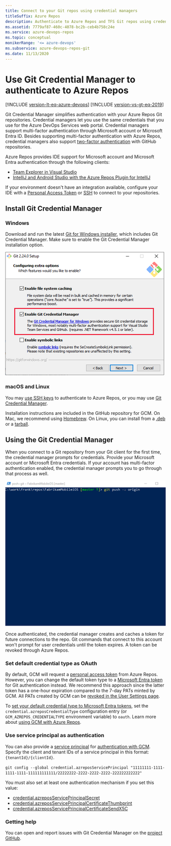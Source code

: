 ```yaml
---
title: Connect to your Git repos using credential managers
titleSuffix: Azure Repos
description: Authenticate to Azure Repos and TFS Git repos using credential managers
ms.assetid: 7779af87-460c-4078-bc2b-ceb4b758c24e
ms.service: azure-devops-repos
ms.topic: conceptual
monikerRange: '<= azure-devops'
ms.subservice: azure-devops-repos-git
ms.date: 11/13/2020
---
```


# Use Git Credential Manager to authenticate to Azure Repos

[!INCLUDE [version-lt-eq-azure-devops](../../includes/version-lt-eq-azure-devops.md)]
[!INCLUDE [version-vs-gt-eq-2019](../../includes/version-vs-gt-eq-2019.md)]

Git Credential Manager simplifies authentication with your Azure Repos Git repositories. Credential managers let you use the same credentials that you use for the Azure DevOps Services web portal. Credential managers support multi-factor authentication through Microsoft account or Microsoft Entra ID.  Besides supporting multi-factor authentication with Azure Repos, credential managers also support [two-factor authentication](https://help.github.com/articles/about-two-factor-authentication/) with GitHub repositories.

Azure Repos provides IDE support for Microsoft account and Microsoft Entra authentication through the following clients:

- [Team Explorer in Visual Studio](../../organizations/projects/connect-to-projects.md)
- [IntelliJ and Android Studio with the Azure Repos Plugin for IntelliJ](/previous-versions/azure/devops/all/java/download-intellij-plug-in) 

If your environment doesn't have an integration available, configure your IDE with a [Personal Access Token](../../organizations/accounts/use-personal-access-tokens-to-authenticate.md) or [SSH](use-ssh-keys-to-authenticate.md) to connect to your repositories.

## Install Git Credential Manager

### Windows

Download and run the latest [Git for Windows installer](https://git-scm.com/download/win), which includes Git Credential Manager. Make sure to enable the Git Credential Manager installation option.

   ![Select Enable Git Credential Manager during Git for Windows install](media/install-git-with-git-credential-manager.png) 

### macOS and Linux

You may [use SSH keys](use-ssh-keys-to-authenticate.md) to authenticate to Azure Repos, or you may use [Git Credential Manager](https://github.com/GitCredentialManager/git-credential-manager).

Installation instructions are included in the GitHub repository for GCM.
On Mac, we recommend using [Homebrew](https://github.com/git-ecosystem/git-credential-manager/blob/release/docs/install.md#macos).
On Linux, you can install from a [.deb](https://github.com/GitCredentialManager/git-credential-manager#ubuntudebian-distributions) or a [tarball](https://github.com/GitCredentialManager/git-credential-manager#other-distributions).

## Using the Git Credential Manager

When you connect to a Git repository from your Git client for the first time, the credential manager prompts for credentials. Provide your Microsoft account or Microsoft Entra credentials. If your account has multi-factor authentication enabled, the credential manager prompts you to go through that process as well.

![Git Credential Manager prompting during Git pull](media/gcm_login_prompt.gif)

Once authenticated, the credential manager creates and caches a token for future connections to the repo. Git commands that connect to this account won't prompt for user credentials until the token expires. A token can be revoked through Azure Repos.

### Set default credential type as OAuth
By default, GCM will request a [personal access token](../../organizations/accounts/use-personal-access-tokens-to-authenticate.md) from Azure Repos. However, you can change the default token type to a [Microsoft Entra token](../../integrate/get-started/authentication/entra.md) for Git authentication instead. We recommend this approach since the latter token has a one-hour expiration compared to the 7-day PATs minted by GCM. All PATs created by GCM can be [revoked in the User Settings page](../../organizations/accounts/use-personal-access-tokens-to-authenticate.md#revoke-a-pat).

To [set your default credential type to Microsoft Entra tokens](https://github.com/git-ecosystem/git-credential-manager/blob/main/docs/configuration.md#credentialazreposcredentialtype), set the `credential.azreposCredentialType` configuration entry (or `GCM_AZREPOS_CREDENTIALTYPE` environment variable) to `oauth`. Learn more about [using GCM with Azure Repos](https://github.com/git-ecosystem/git-credential-manager/blob/main/docs/azrepos-users-and-tokens.md#set-default-credential-type).

### Use service principal as authentication
You can also provide a [service principal](../../integrate/get-started/authentication/service-principal-managed-identity.md) for [authentication with GCM](https://github.com/git-ecosystem/git-credential-manager/blob/main/docs/configuration.md#credentialazreposserviceprincipal). Specify the client and tenant IDs of a service principal in this format: `{tenantId}/{clientId}`.

```git config --global credential.azreposServicePrincipal "11111111-1111-1111-1111-111111111111/22222222-2222-2222-2222-222222222222"```

You must also set at least one authentication mechanism if you set this value:
* [credential.azreposServicePrincipalSecret](https://github.com/git-ecosystem/git-credential-manager/blob/main/docs/configuration.md#credentialazreposserviceprincipalsecret)
* [credential.azreposServicePrincipalCertificateThumbprint](https://github.com/git-ecosystem/git-credential-manager/blob/main/docs/configuration.md#credentialazreposserviceprincipalcertificatethumbprint)
* [credential.azreposServicePrincipalCertificateSendX5C](https://github.com/git-ecosystem/git-credential-manager/blob/main/docs/configuration.md#credentialazreposserviceprincipalcertificatesendx5c)

### Getting help

You can open and report issues with Git Credential Manager on the [project GitHub](https://github.com/GitCredentialManager/Git-Credential-Manager/issues).

